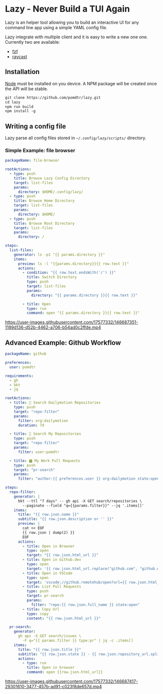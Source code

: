 # Lazy - Never Build a TUI Again

Lazy is an helper tool allowing you to build an interactive UI for any command line app using a simple YAML config file.

Lazy integrate with multiple client and it is easy to write a new one one. Currently two are available:

- [fzf](./clients/fzf/README.md)
- [raycast](./client/raycast/README.md)

## Installation

[Node](https://nodejs.org/en/download/) must be installed on you device.
A NPM package will be created once the API will be stable.

```txt
git clone https://github.com/pomdtr/lazy.git
cd lazy
npm run build
npm install -g
```

## Writing a config file

Lazy parse all config files stored in `~/.config/lazy/scripts/` directory.

### Simple Example: file browser

```yaml
packageName: file-browser

rootActions:
  - type: push
    title: Browse Lazy Config Directory
    target: list-files
    params:
      directory: $HOME/.config/lazy/
  - type: push
    title: Browse Home Directory
    target: list-files
    params:
      directory: $HOME/
  - type: push
    title: Browse Root Directory
    target: list-files
    params:
      directory: /

steps:
  list-files:
    generator: ls -p1 "{{ params.directory }}"
    items:
      preview: ls -l "{{params.directory}}{{ row.text }}"
      actions:
        - condition: "{{ row.text.endsWith('/') }}"
          title: Switch Directory
          type: push
          target: list-files
          params:
            directory: "{{ params.directory }}{{ row.text }}"

        - title: Open
          type: run
          command: open "{{ params.directory }}{{ row.text }}"
```


https://user-images.githubusercontent.com/17577332/146687351-1189d136-d52b-4462-a706-b54ad0c2ffde.mp4


## Advanced Example: Github Workflow

```yaml
packageName: github

preferences:
  user: pomdtr

requirements:
  - gh
  - bkt
  - jq

rootActions:
  - title: 🔎 Search Dailymotion Repositories
    type: push
    target: "repo-filter"
    params:
      filter: org:dailymotion
      duration: 7d

  - title: 🔎 Search My Repositories
    type: push
    target: "repo-filter"
    params:
      filter: user:pomdtr

  - title: 🅿️ My Work Pull Requests
    type: push
    target: "pr-search"
    params:
      filter: "author:{{ preferences.user }} org:dailymotion state:open"

steps:
  repo-filter:
    generator: |
      bkt --ttl "7 days" -- gh api -X GET search/repositories \
        --paginate --field "q={{params.filter}}" --jq '.items[]'
    items:
      title: "{{ row.json.name }}"
      subtitle: "{{ row.json.description or '' }}"
      preview: |
        cat << EOF
        {{ row.json | dump(2) }}
        EOF
      actions:
        - title: Open in Browser
          type: open
          target: "{{ row.json.html_url }}"
        - title: Open in Github.dev
          type: open
          target: '{{ row.json.html_url.replace("github.com", "github.dev") }}'
        - title: Open in VSCode
          type: open
          target: 'vscode://github.remotehub/open?url={{ row.json.html_url | urlencode }}'
        - title: List Pull Requests
          type: push
          target: pr-search
          params:
            filter: "repo:{{ row.json.full_name }} state:open"
        - title: Copy Url
          type: copy
          content: "{{ row.json.html_url }}"

  pr-search:
    generator:
      gh api -X GET search/issues \
        -F q="{{ params.filter }} type:pr" | jq -c .items[]
    items:
      title: "{{ row.json.title }}"
      subtitle: "{{ row.json.state }} - {{ row.json.repository_url.split('/') | last }}"
      actions:
        - type: run
          title: Open in browser
          command: open {{row.json.html_url}}
```

https://user-images.githubusercontent.com/17577332/146687417-29301610-3477-457b-ad91-c023f8de657d.mp4

